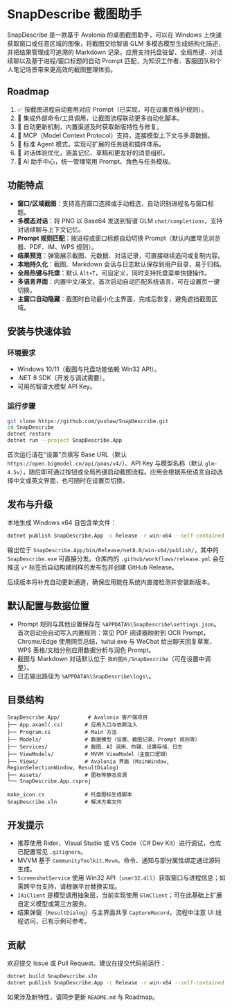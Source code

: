 # SnapDescribe 截图助手

SnapDescribe 是一款基于 Avalonia 的桌面截图助手，可以在 Windows 上快速获取窗口或任意区域的图像，将截图交给智谱 GLM 多模态模型生成结构化描述，并把结果管理成可追溯的 Markdown 记录。应用支持托盘驻留、全局热键、对话续聊以及基于进程/窗口标题的自动 Prompt 匹配，为知识工作者、客服团队和个人笔记场景带来更高效的截图整理体验。

## Roadmap

1. ✅ 按截图进程自动套用对应 Prompt（已实现，可在设置页维护规则）。
2. 🚧 集成外部命令/工具调用，让截图流程联动更多自动化脚本。
3. 🚧 自动更新机制，内置渠道及时获取新版特性与修复。
4. 🚧 MCP（Model Context Protocol）支持，连接模型上下文与多源数据。
5. 🚧 标准 Agent 模式，实现可扩展的任务链和插件体系。
6. 🚧 对话体验优化，涵盖记忆、草稿和更友好的消息组织。
7. 🚧 AI 助手中心，统一管理常用 Prompt、角色与任务模板。

## 功能特点

- **窗口/区域截图**：支持高亮窗口选择或手动框选，自动识别进程名与窗口标题。
- **多模态对话**：将 PNG 以 Base64 发送到智谱 GLM `chat/completions`，支持对话续聊与上下文记忆。
- **Prompt 规则匹配**：按进程或窗口标题自动切换 Prompt（默认内置常见浏览器、PDF、IM、WPS 规则）。
- **结果预览**：弹窗展示截图、元数据、对话记录，可直接继续追问或复制内容。
- **本地持久化**：截图、Markdown 会话与日志默认保存到用户目录，易于归档。
- **全局热键与托盘**：默认 `Alt+T`，可自定义，同时支持托盘菜单快捷操作。
- **多语言界面**：内置中文/英文，首次启动自动匹配系统语言，可在设置页一键切换。
- **主窗口自动隐藏**：截图时自动最小化主界面，完成后恢复，避免遮挡截图区域。

## 安装与快速体验

### 环境要求

- Windows 10/11（截图与托盘功能依赖 Win32 API）。
- .NET 8 SDK（开发与调试需要）。
- 可用的智谱大模型 API Key。

### 运行步骤

```bash
git clone https://github.com/yushaw/SnapDescribe.git
cd SnapDescribe
dotnet restore
dotnet run --project SnapDescribe.App
```

首次运行请在“设置”页填写 Base URL（默认 `https://open.bigmodel.cn/api/paas/v4/`）、API Key 与模型名称（默认 `glm-4.5v`），随后即可通过按钮或全局热键启动截图流程。应用会根据系统语言自动选择中文或英文界面，也可随时在设置页切换。

## 发布与升级

本地生成 Windows x64 自包含单文件：

```bash
dotnet publish SnapDescribe.App -c Release -r win-x64 --self-contained true /p:PublishSingleFile=true
```

输出位于 `SnapDescribe.App/bin/Release/net8.0/win-x64/publish/`，其中的 `SnapDescribe.exe` 可直接分发。仓库内的 `.github/workflows/release.yml` 会在推送 `v*` 标签后自动构建同样的发布包并创建 GitHub Release。

后续版本将补充自动更新通道，确保应用能在系统内直接检测并安装新版本。

## 默认配置与数据位置

- Prompt 规则与其他设置保存在 `%APPDATA%\SnapDescribe\settings.json`。首次启动会自动写入内置规则：常见 PDF 阅读器映射到 OCR Prompt，Chrome/Edge 使用网页总结，tuitui.exe 与 WeChat 给出聊天回复草案，WPS 表格/文档分别应用数据分析与润色 Prompt。
- 截图与 Markdown 对话默认位于 `我的图片/SnapDescribe`（可在设置中调整）。
- 日志输出路径为 `%APPDATA%\SnapDescribe\logs\`。

## 目录结构

```
SnapDescribe.App/         # Avalonia 客户端项目
├── App.axaml(.cs)       # 应用入口与依赖注入
├── Program.cs           # Main 方法
├── Models/              # 数据模型（设置、截图记录、Prompt 规则等）
├── Services/            # 截图、AI 调用、热键、设置存储、日志
├── ViewModels/          # MVVM ViewModel（主窗口逻辑）
├── Views/               # Avalonia 界面 (MainWindow, RegionSelectionWindow, ResultDialog)
├── Assets/              # 图标等静态资源
└── SnapDescribe.App.csproj

make_icon.cs             # 托盘图标生成脚本
SnapDescribe.sln         # 解决方案文件
```

## 开发提示

- 推荐使用 Rider、Visual Studio 或 VS Code（C# Dev Kit）进行调试，仓库已配置常见 `.gitignore`。
- MVVM 基于 `CommunityToolkit.Mvvm`，命令、通知与部分属性绑定通过源码生成。
- `ScreenshotService` 使用 Win32 API（`user32.dll`）获取窗口与进程信息；如需跨平台支持，请根据平台替换实现。
- `IAiClient` 是模型调用抽象层，当前实现使用 `GlmClient`；可在此基础上扩展自定义模型或第三方服务。
- 结果弹窗（`ResultDialog`）与主界面共享 `CaptureRecord`，流程中注意 UI 线程访问，已有示例可参考。

## 贡献

欢迎提交 Issue 或 Pull Request。建议在提交代码前运行：

```bash
dotnet build SnapDescribe.sln
dotnet publish SnapDescribe.App -c Release -r win-x64 --self-contained true /p:PublishSingleFile=true
```

如果涉及新特性，请同步更新 `README.md` 与 Roadmap。
